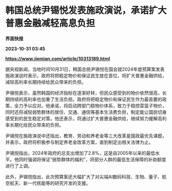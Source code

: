 # 韩国总统尹锡悦发表施政演说，承诺扩大普惠金融减轻高息负担
**界面快报**

**2023-10-31 03:45**

**https://www.jiemian.com/article/10313189.html**

据央视新闻，当地时间10月31日，韩国总统尹锡悦在国会就2024年度预算案发表施政演说时表示，政府将把稳定物价和保证民生放在首位，将扩大普惠金融供给，减轻高利率长期持续给民众带来的负担。

尹锡悦表示，虽然韩国的经济指标在逐渐好转，但民众感受到的物价依然很高，长期持续的高利率也加重了生活负担。政府将把稳定物价和保证民生作为最首要的政策，全力予以应对。他承诺，将启动跨部门稳物价体系，致力于稳控菜篮子物价，同时还将减轻弱势群体的居住、交通、通信等基本生活费负担，制定能让国民切身感受到的民生稳定对策。他还表示，将通过扩大普惠金融供给，继续努力缓解高利率长期化给民众带来的负担。

尹锡悦在施政演说中还指出，教育、劳动和养老金等三大改革是国政最优先课题，并表示，政府将积极参与制定养老金改革方案，直到制定出相关法律为止。

尹锡悦指出，2024年政府的总支出增加了2.8%，这是自2005年以来的最低水平。他同时强调将保证“弱势群体的福利”，将部分人群的最低生活保障的补助额度进行了上调。

此外，尹锡悦指出，此次预算案还大幅扩大了对尖端AI数码科技、生物、量子、航空航天、新一代核能等的研究开发的支援。